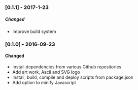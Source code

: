 ### [0.1.1] - 2017-1-23
##### Changed
- Improve build system

### [0.1.0] - 2016-09-23
#### Changed
- Install dependencies from various Github repositories
- Add art work, Ascii and SVG logo
- Install, build, compile and deploy scripts from package.json
- Add option to minify Javascript
